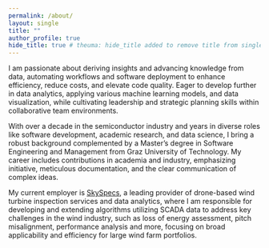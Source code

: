 ```yaml
---
permalink: /about/
layout: single
title: ""
author_profile: true
hide_title: true # theuma: hide_title added to remove title from single.html layout
---
```


I am passionate about deriving insights and advancing knowledge from data, automating workflows and software deployment to enhance efficiency, reduce costs, and elevate code quality. Eager to develop further in data analytics, applying various machine learning models, and data visualization, while cultivating leadership and strategic planning skills within collaborative team environments.

With over a decade in the semiconductor industry and years in diverse roles like software development, academic research, and data science, I bring a robust background complemented by a Master’s degree in Software Engineering and Management from Graz University of Technology. My career includes contributions in academia and industry, emphasizing initiative, meticulous documentation, and the clear communication of complex ideas.

<!-- With over a decade in the semiconductor industry, a degree in Software Engineering and Management from Graz University of Technology and roles across software development, academic research, and data science, my career includes contributions in academia and industry, emphasizing initiative, meticulous documentation, and the clear communication of complex ideas. -->

My current employer is [SkySpecs](https://www.skyspecs.com), a leading provider of drone-based wind turbine inspection services and data analytics, where I am responsible for developing and extending algorithms utilizing SCADA data to address key challenges in the wind industry, such as loss of energy assessment, pitch misalignment, performance analysis and more, focusing on broad applicability and efficiency for large wind farm portfolios.

